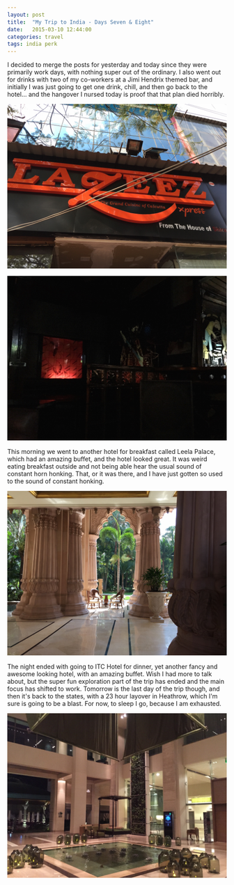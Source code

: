 ```yaml
---
layout: post
title:  "My Trip to India - Days Seven & Eight"
date:   2015-03-10 12:44:00
categories: travel
tags: india perk
---
```

I decided to merge the posts for yesterday and today since they were primarily work days, with nothing super out of the ordinary. I also went out for drinks with two of my co-workers at a Jimi Hendrix themed bar, and initially I was just going to get one drink, chill, and then go back to the hotel... and the hangover I nursed today is proof that that plan died horribly.

![A large, but great tasting lunch. We ate so much food](/assets/article_images/2015-03-10-my-trip-to-india-day-seven-eight/lazeez.jpg)

![The Jimi Hendrix bar, sorry for the dark picture](/assets/article_images/2015-03-10-my-trip-to-india-day-seven-eight/the_bar.jpg)

This morning we went to another hotel for breakfast called Leela Palace, which had an amazing buffet, and the hotel looked great. It was weird eating breakfast outside and not being able hear the usual sound of constant horn honking. That, or it was there, and I have just gotten so used to the sound of constant honking. 

![Such an amazing looking hotel, wish I wouldn't have had a hangover while being here](/assets/article_images/2015-03-10-my-trip-to-india-day-seven-eight/leela_palace.jpg)

The night ended with going to ITC Hotel for dinner, yet another fancy and awesome looking hotel, with an amazing buffet. Wish I had more to talk about, but the super fun exploration part of the trip has ended and the main focus has shifted to work. Tomorrow is the last day of the trip though, and then it's back to the states, with a 23 hour layover in Heathrow, which I'm sure is going to be a blast. For now, to sleep I go, because I am exhausted.

![This hotel was also pretty nice, funny that its ran by a tobacco company](/assets/article_images/2015-03-10-my-trip-to-india-day-seven-eight/itc_hotel.jpg)